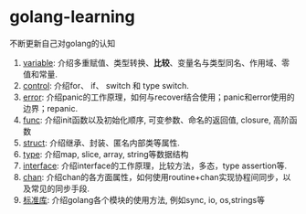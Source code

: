 # golang-learning

不断更新自己对golang的认知

1. [variable](./variable): 介绍多重赋值、类型转换、**比较**、变量名与类型同名、作用域、零值和常量.
2. [control](./control): 介绍for、 if、 switch 和 type switch.
3. [error](./error): 介绍panic的工作原理，如何与recover结合使用；panic和error使用的边界；repanic.
4. [func](./func): 介绍init函数以及初始化顺序, 可变参数、命名的返回值, closure, 高阶函数
5. [struct](./struct): 介绍继承、封装、匿名内部类等属性.
6. [type](./type): 介绍map, slice, array, string等数据结构
7. [interface](./interface): 介绍interface的工作原理，比较方法，多态，type assertion等.
8. [chan](./chan): 介绍chan的各方面属性，如何使用routine+chan实现协程间同步，以及常见的同步手段.
9. [标准库](./lib): 介绍golang各个模块的使用方法, 例如sync, io, os,strings等
